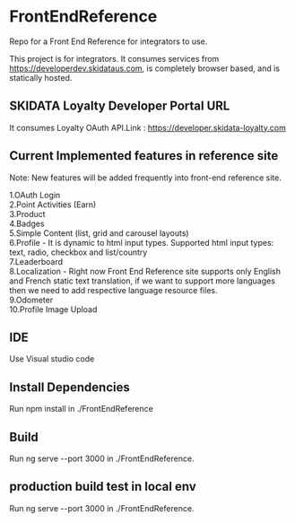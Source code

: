 # FrontEndReference
Repo for a Front End Reference for integrators to use.

This project is for integrators. It consumes services from https://developerdev.skidataus.com, is completely browser based, and is statically hosted.

## SKIDATA Loyalty Developer Portal URL
It consumes Loyalty OAuth API.Link : https://developer.skidata-loyalty.com

## Current Implemented features in reference site
Note: New features will be added frequently into front-end reference site.

1.OAuth Login  
2.Point Activities (Earn)  
3.Product  
4.Badges  
5.Simple Content (list, grid and carousel layouts)  
6.Profile - It is dynamic to html input types. Supported html input types: text, radio, checkbox and list/country  
7.Leaderboard  
8.Localization - Right now Front End Reference site supports only English and French static text translation, if we want to support more languages then we need to add respective language resource files.  
9.Odometer  
10.Profile Image Upload  

## IDE
Use Visual studio code

## Install Dependencies
Run npm install in ./FrontEndReference

## Build
Run ng serve --port 3000 in ./FrontEndReference.

## production build test in local env
Run ng serve --port 3000 in ./FrontEndReference.
